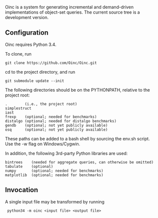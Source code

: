 Oinc is a system for generating incremental and demand-driven
implementations of object-set queries. The current source tree
is a development version.

## Configuration

Oinc requires Python 3.4.

To clone, run

    git clone https://github.com/Oinc/Oinc.git

cd to the project directory, and run

    git submodule update --init

The following directories should be on the PYTHONPATH, relative to
the project root:

    .        (i.e., the project root)
    simplestruct
    iast
    frexp    (optional; needed for benchmarks)
    distalgo (optional; needed for distalgo benchmarks)
    gendb    (optional; not yet publicly available)
    osq      (optional; not yet publicly available)

These paths can be added to a bash shell by sourcing the env.sh script.
Use the -w flag on Windows/Cygwin.

In addition, the following 3rd-party Python libraries are used:

    bintrees    (needed for aggregate queries, can otherwise be omitted)
    tabulate    (optional)
    numpy       (optional; needed for benchmarks)
    matplotlib  (optional; needed for benchmarks)

 ## Invocation
 
 A single input file may be transformed by running
 
     python34 -m oinc <input file> <output file>
